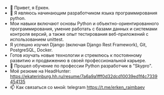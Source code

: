 - 👋 Привет, я Еркен.
- 👀 Я являюсь начинающим разработчиком языка программирования python.
- Мои навыки включают основы Python и объектно-ориентированного программирования, умение работать с базами данных и системами контроля версий, а также опыт тестирования веб-приложений с использованием unittest.
- Я успешно изучил Django (включая Django Rest Framework), Git, PostgreSQL, Docker.
- Готов изучать новые технологии и стремлюсь к постоянному развитию и продвижению в своей профессиональной карьере.
- 🌱 Прошел обучение по профессии Python разработчик в "Skypro".
- Моё резюме на HeadHunter: https://ekaterinburg.hh.ru/resume/7a6a9a1fff0d32dcd10039ed1f4c7339454135
- 📫 Как связаться со мной: telegram https://t.me/erken_raimbaev


<!---
erkenraimbaev/erkenraimbaev is a ✨ special ✨ repository because its `README.md` (this file) appears on your GitHub profile.
You can click the Preview link to take a look at your changes.
--->
